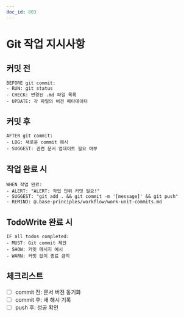 ```yaml
---
doc_id: 803
---
```


# Git 작업 지시사항

## 커밋 전

```
BEFORE git commit:
- RUN: git status
- CHECK: 변경된 .md 파일 목록
- UPDATE: 각 파일의 버전 메타데이터
```

## 커밋 후

```
AFTER git commit:
- LOG: 새로운 commit 해시
- SUGGEST: 관련 문서 업데이트 필요 여부
```

## 작업 완료 시

```
WHEN 작업 완료:
- ALERT: "ALERT: 작업 단위 커밋 필요!"
- SUGGEST: "git add . && git commit -m '[message]' && git push"
- REMIND: @.base-principles/workflow/work-unit-commits.md
```

## TodoWrite 완료 시

```
IF all todos completed:
- MUST: Git commit 제안
- SHOW: 커밋 메시지 예시
- WARN: 커밋 없이 종료 금지
```

## 체크리스트

- [ ] commit 전: 문서 버전 동기화
- [ ] commit 후: 새 해시 기록
- [ ] push 후: 성공 확인